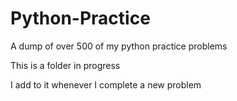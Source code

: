 # Python-Practice
A dump of over 500 of my python practice problems

This is a folder in progress

I add to it whenever I complete a new problem
